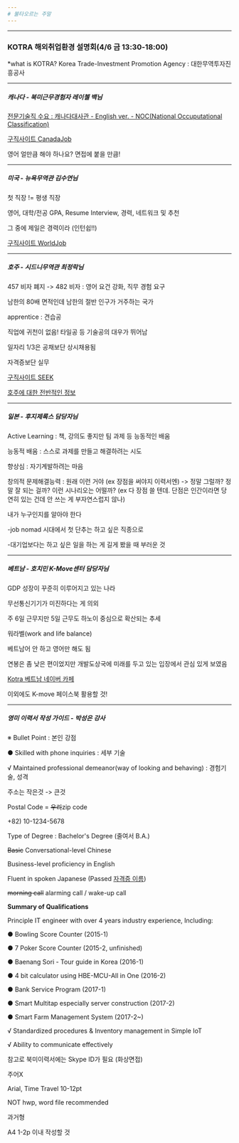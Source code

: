 ```yaml
---
# 불타오르는 주말
---
```


* * *

### KOTRA 해외취업환경 설명회(4/6 금 13:30-18:00)

*what is KOTRA?
Korea Trade-Investment Promotion Agency : 대한무역투자진흥공사

_ _ _


##### 캐나다 - 북미근무경험자 레이첼 백님


[전문기술직 수요 : 캐나다대사관 - English ver. - NOC(National Occuputational Classification)](https://www.canada.ca/en/immigration-refugees-citizenship/services/immigrate-canada/express-entry/become-candidate/eligibility/find-national-occupation-code.html)

[구직사이트 CanadaJob](http://www.canadajobs.com/)

영어 얼만큼 해야 하나요?
면접에 붙을 만큼!

_ _ _


##### 미국 - 뉴욕무역관 김수연님


첫 직장 != 평생 직장

영어, 대학/전공 GPA, Resume Interview, 경력, 네트워크 및 추천

그 중에 제일은 경력이라 (인턴쉽!!)

[구직사이트 WorldJob](http://www.worldjob.or.kr)

_ _ _


##### 호주 - 시드니무역관 최정락님


457 비자 폐지 -> 482 비자 : 영어 요건 강화, 직무 경험 요구

남한의 80배 면적인데 남한의 절반 인구가 거주하는 국가

apprentice : 견습공

직업에 귀천이 없음! 타일공 등 기술공의 대우가 뛰어남

일자리 1/3은 공채보단 상시채용됨

자격증보단 실무

[구직사이트 SEEK](https://www.seek.com.au)

[호주에 대한 전반적인 정보](https://www.australia.gov.au)

_ _ _


##### 일본 - 후지제록스 담당자님


Active Learning : 책, 강의도 좋지만 팀 과제 등 능동적인 배움

능동적 배움 : 스스로 과제를 만들고 해결하려는 시도

향상심 : 자기계발하려는 마음

창의적 문제해결능력 : 원래 이런 거야 (ex 장점을 써야지 이력서엔) -> 정말 그럴까? 정말 잘 되는 걸까? 이런 시나리오는 어떨까? (ex 다 장점 쓸 텐데. 단점은 인간이라면 당연히 있는 건데 안 쓰는 게 부자연스럽지 않나)


내가 누구인지를 알아야 한다

-job nomad 시대에서 첫 단추는 하고 싶은 직종으로

-대기업보다는 하고 싶은 일을 하는 게 길게 봤을 때 부러운 것

_ _ _


##### 베트남 - 호치민 K-Move센터 담당자님


GDP 성장이 꾸준히 이루어지고 있는 나라

무선통신기기가 미진하다는 게 의외

주 6일 근무지만 5일 근무도 하노이 중심으로 확산되는 추세

워라벨(work and life balance)

베트남어 안 하고 영어만 해도 됨

연봉은 좀 낮은 편이었지만 개발도상국에 미래를 두고 있는 입장에서 관심 있게 보였음


[Kotra 베트남 네이버 카페](http://cafe.naver.com/kotrahochiminh)

이외에도 K-move 페이스북 활용할 것!

_ _ _


##### 영미 이력서 작성 가이드 - 박성은 강사


※ Bullet Point : 본인 강점

● Skilled with phone inquiries : 세부 기술

√ Maintained professional demeanor(way of looking and behaving) : 경험기술, 성격


주소는 작은것 -> 큰것

Postal Code = ~~우리~~zip code

+82) 10-1234-5678

Type of Degree : Bachelor's Degree (줄여서 B.A.)

~~Basic~~ Conversational-level Chinese

Business-level proficiency in English

Fluent in spoken Japanese (Passed [자격증 이름](http://q-net.or.kr))

~~morning call~~ alarming call / wake-up call


**Summary of Qualifications**

Principle IT engineer with over 4 years industry experience, Including:

● Bowling Score Counter (2015-1)

● 7 Poker Score Counter (2015-2, unfinished)

● Baenang Sori - Tour guide in Korea (2016-1)

● 4 bit calculator using HBE-MCU-All in One (2016-2)

● Bank Service Program (2017-1)

● Smart Multitap especially server construction (2017-2)

● Smart Farm Management System (2017-2~)

√ Standardized procedures & Inventory management in Simple IoT

√ Ability to communicate effectively


참고로 북미이력서에는 Skype ID가 필요 (화상면접)

주어X

Arial, Time Travel 10-12pt

NOT hwp, word file recommended

과거형

A4 1-2p 이내 작성할 것

